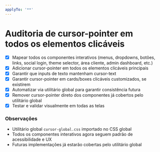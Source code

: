 ```yaml
---
applyTo: '**'
---
```





# Auditoria de cursor-pointer em todos os elementos clicáveis

- [x] Mapear todos os componentes interativos (menus, dropdowns, botões, links, social login, theme selector, área cliente, admin dashboard, etc.)
- [x] Adicionar cursor-pointer em todos os elementos clicáveis principais
- [x] Garantir que inputs de texto mantenham cursor-text
- [x] Garantir cursor-pointer em cards/boxes clicáveis customizados, se existirem
- [x] Automatizar via utilitário global para garantir consistência futura
- [x] Remover cursor-pointer direto dos componentes já cobertos pelo utilitário global
- [x] Testar e validar visualmente em todas as telas

### Observações
- Utilitário global `cursor-global.css` importado no CSS global
- Todos os componentes interativos agora seguem padrão de acessibilidade e UX
- Futuras implementações já estarão cobertas pelo utilitário global

